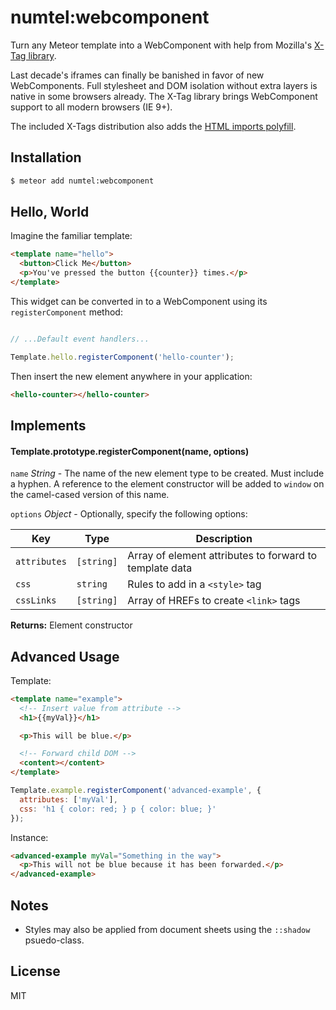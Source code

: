 # numtel:webcomponent

Turn any Meteor template into a WebComponent with help from Mozilla's [X-Tag library](http://www.x-tags.org/).

Last decade's iframes can finally be banished in favor of new WebComponents. Full stylesheet and DOM isolation without extra layers is native in some browsers already. The X-Tag library brings WebComponent support to all modern browsers (IE 9+).

The included X-Tags distribution also adds the [HTML imports polyfill](https://github.com/pennyfx/htmlimports-polyfill).

## Installation

```bash
$ meteor add numtel:webcomponent
```

## Hello, World

Imagine the familiar template:

```html
<template name="hello">
  <button>Click Me</button>
  <p>You've pressed the button {{counter}} times.</p>
</template>
```

This widget can be converted in to a WebComponent using its `registerComponent` method:

```javascript

// ...Default event handlers...

Template.hello.registerComponent('hello-counter');
```

Then insert the new element anywhere in your application:

```html
<hello-counter></hello-counter>
```

## Implements

#### Template.prototype.registerComponent(name, options)

`name` *String* - The name of the new element type to be created. Must include a hyphen. A reference to the element constructor will be added to `window` on the camel-cased version of this name.

`options` *Object* - Optionally, specify the following options:

Key      | Type     | Description
---------|----------|--------------------------
`attributes`|`[string]` | Array of element attributes to forward to template data
`css`       |`string`   | Rules to add in a `<style>` tag
`cssLinks`  |`[string]` | Array of HREFs to create `<link>` tags

**Returns:** Element constructor

## Advanced Usage

Template:

```html
<template name="example">
  <!-- Insert value from attribute -->
  <h1>{{myVal}}</h1>

  <p>This will be blue.</p>

  <!-- Forward child DOM -->
  <content></content>
</template>
```

```javascript
Template.example.registerComponent('advanced-example', {
  attributes: ['myVal'],
  css: 'h1 { color: red; } p { color: blue; }'
});
```

Instance:

```html
<advanced-example myVal="Something in the way">
  <p>This will not be blue because it has been forwarded.</p>
</advanced-example>
```

## Notes

* Styles may also be applied from document sheets using the `::shadow` psuedo-class.

## License

MIT
